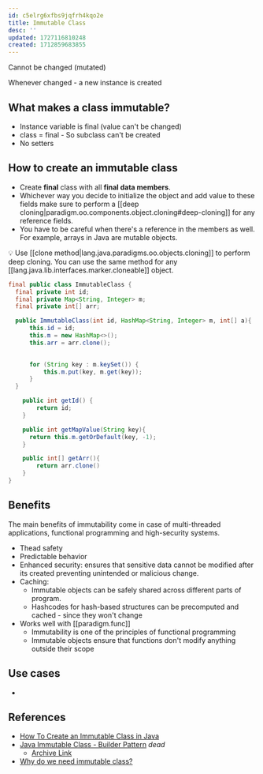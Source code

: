 ```yaml
---
id: c5elrg6xfbs9jqfrh4kqo2e
title: Immutable Class
desc: ''
updated: 1727116810248
created: 1712859683855
---
```


Cannot be changed (mutated)

Whenever changed - a new instance is created


## What makes a class immutable?

- Instance variable is final (value can't be changed)
- class = final - So subclass can't be created
- No setters

## How to create an immutable class

- Create **final** class with all **final data members**.
- Whichever way you decide to initialize the object and add value to these fields make sure to perform a [[deep cloning|paradigm.oo.components.object.cloning#deep-cloning]] for any reference fields.
- You have to be careful when there's a reference in the members as well. For example, arrays in Java are mutable objects. 

💡 Use [[clone method|lang.java.paradigms.oo.objects.cloning]] to perform deep cloning. You can use the same method for any [[lang.java.lib.interfaces.marker.cloneable]] object.

```java
final public class ImmutableClass {
  final private int id;
  final private Map<String, Integer> m;
  final private int[] arr;

  public ImmutableClass(int id, HashMap<String, Integer> m, int[] a){
      this.id = id;
      this.m = new HashMap<>();
      this.arr = arr.clone();
      

      for (String key : m.keySet()) {
          this.m.put(key, m.get(key));
      }
  }

    public int getId() {
        return id;
    }

    public int getMapValue(String key){
      return this.m.getOrDefault(key, -1);
    }

    public int[] getArr(){
        return arr.clone()
    }
}
```

## Benefits 

The main benefits of immutability come in case of multi-threaded applications, functional programming and high-security systems.

- Thead safety
- Predictable behavior
- Enhanced security: ensures that sensitive data cannot be modified after its created preventing unintended or malicious change.
- Caching: 
    - Immutable objects can be safely shared across different parts of program.
    - Hashcodes for hash-based structures can be precomputed and cached - since they won't change
- Works well with [[paradigm.func]]
    - Immutability is one of the principles of functional programming
    - Immutable objects ensure that functions don't modify anything outside their scope

## Use cases

- 

## References

- [How To Create an Immutable Class in Java](https://arc.net/l/quote/zfjjlivr)
- [Java Immutable Class - Builder Pattern](https://www.journaldev.com/1432/java-immutable-class-builder) _dead_
    - [Archive Link](https://web.archive.org/web/20220704144259/https://www.journaldev.com/1432/java-immutable-class-builder)
- [Why do we need immutable class?](https://stackoverflow.com/questions/3769607/why-do-we-need-immutable-class)